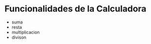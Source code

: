 <!-- Funcionalidades de la calculadora -->
# Funcionalidades de la Calculadora
- suma
- resta
- multiplicacion
- divison